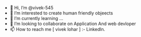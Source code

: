 - 👋 Hi, I’m @vivek-545
- 👀 I’m interested to create human friendly objeects 
- 🌱 I’m currently learning ...
- 💞️ I’m looking to collaborate on Application And web devloper 
- 📫 How to reach me [ vivek lohar ] :- LinkedIn.
<!---
vivek-545/vivek-545 is a ✨ special ✨ repository because its `README.md` (this file) appears on your GitHub profile.
You can click the Preview link to take a look at your changes.
--->
